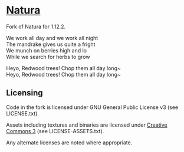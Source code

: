 [Natura](https://minecraft.curseforge.com/projects/natura)
====================================

Fork of Natura for 1.12.2.

We work all day and we work all night 	 
The mandrake gives us quite a fright 	 
We munch on berries high and lo 	 
While we search for herbs to grow 	 

Heyo, Redwood trees! Chop them all day long~ 	 
Heyo, Redwood trees! Chop them all day long~ 	

## Licensing
Code in the fork is licensed under GNU General Public License v3 (see LICENSE.txt).

Assets including textures and binaries are licensed under [Creative Commons 3](http://creativecommons.org/licenses/by/3.0/) (see LICENSE-ASSETS.txt).

Any alternate licenses are noted where appropriate.